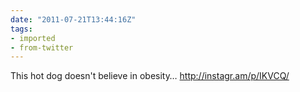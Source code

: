 ```yaml
---
date: "2011-07-21T13:44:16Z"
tags:
- imported
- from-twitter
---
```

This hot dog doesn't believe in obesity… http://instagr.am/p/IKVCQ/
